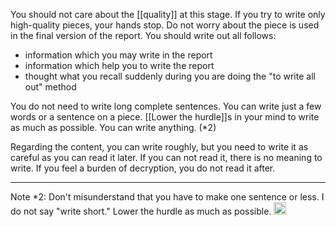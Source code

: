 
You should not care about the [[quality]] at this stage. If you try to write only high-quality pieces, your hands stop.
Do not worry about the piece is used in the final version of the report. You should write out all follows:

- information which you may write in the report
- information which help you to write the report
- thought what you recall suddenly during you are doing the "to write all out" method

You do not need to write long complete sentences. You can write just a few words or a sentence on a piece. [[Lower the hurdle]]s in your mind to write as much as possible. You can write anything. (*2)

Regarding the content, you can write roughly, but you need to write it as careful as you can read it later. If you can not read it, there is no meaning to write. If you feel a burden of decryption, you do not read it after.

---

Note *2: Don't misunderstand that you have to make one sentence or less. I do not say "write short." Lower the hurdle as much as possible.
<img src='https://scrapbox.io/api/pages/nishio/en/icon' alt='en.icon' height="19.5"/>